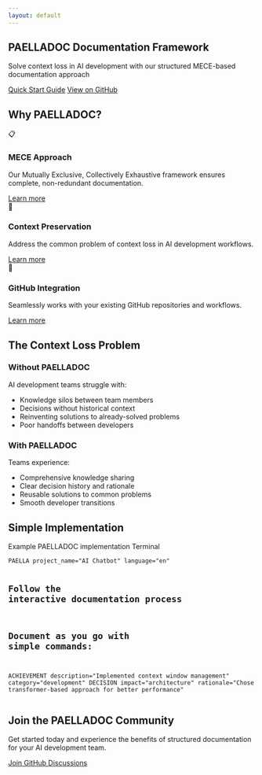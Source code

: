 ```yaml
---
layout: default
---
```


<section class="hero" id="lcp-container">
  <div class="container">
    <h1 id="lcp-target" fetchpriority="high">PAELLADOC Documentation Framework</h1>
    <p>Solve context loss in AI development with our structured MECE-based documentation approach</p>
    <div class="hero-buttons">
      <a href="{{ '/quickstart' | relative_url }}" class="button" aria-label="View Quick Start Guide">Quick Start Guide</a>
      <a href="https://github.com/jlcases/paellaweb" target="_blank" class="button secondary" aria-label="View on GitHub">View on GitHub</a>
    </div>
  </div>
</section>

<section class="features">
  <div class="container">
    <h2>Why PAELLADOC?</h2>
    <div class="features-grid">
      <div class="feature-card">
        <div class="feature-icon" aria-hidden="true">📋</div>
        <h3>MECE Approach</h3>
        <p>Our Mutually Exclusive, Collectively Exhaustive framework ensures complete, non-redundant documentation.</p>
        <a href="{{ '/solution' | relative_url }}" aria-label="Learn more about MECE Approach">Learn more</a>
      </div>
      <div class="feature-card">
        <div class="feature-icon" aria-hidden="true">🧠</div>
        <h3>Context Preservation</h3>
        <p>Address the common problem of context loss in AI development workflows.</p>
        <a href="{{ '/problem' | relative_url }}" aria-label="Learn more about Context Preservation">Learn more</a>
      </div>
      <div class="feature-card">
        <div class="feature-icon" aria-hidden="true">🔄</div>
        <h3>GitHub Integration</h3>
        <p>Seamlessly works with your existing GitHub repositories and workflows.</p>
        <a href="{{ '/community' | relative_url }}" aria-label="Learn more about GitHub Integration">Learn more</a>
      </div>
    </div>
  </div>
</section>

<section class="problem-solution-section">
  <div class="container">
    <h2>The Context Loss Problem</h2>
    <div class="problem-solution">
      <div class="problem-card">
        <h3>Without PAELLADOC</h3>
        <p>AI development teams struggle with:</p>
        <ul>
          <li>Knowledge silos between team members</li>
          <li>Decisions without historical context</li>
          <li>Reinventing solutions to already-solved problems</li>
          <li>Poor handoffs between developers</li>
        </ul>
      </div>
      <div class="solution-card">
        <h3>With PAELLADOC</h3>
        <p>Teams experience:</p>
        <ul>
          <li>Comprehensive knowledge sharing</li>
          <li>Clear decision history and rationale</li>
          <li>Reusable solutions to common problems</li>
          <li>Smooth developer transitions</li>
        </ul>
      </div>
    </div>
  </div>
</section>

<section class="code-example-section">
  <div class="container">
    <h2>Simple Implementation</h2>
    <div class="code-example">
      <div class="code-header">
        <span class="code-title">Example PAELLADOC implementation</span>
        <span class="code-lang">Terminal</span>
      </div>
      <div class="code-content">
        <pre><code>PAELLA project_name="AI Chatbot" language="en"

# Follow the interactive documentation process
# Document as you go with simple commands:

ACHIEVEMENT description="Implemented context window management" category="development"
DECISION impact="architecture" rationale="Chose transformer-based approach for better performance"</code></pre>
      </div>
    </div>
  </div>
</section>

<section class="cta-section">
  <div class="container">
    <h2>Join the PAELLADOC Community</h2>
    <p>Get started today and experience the benefits of structured documentation for your AI development team.</p>
    <a href="https://github.com/jlcases/paellaweb/discussions" target="_blank" class="button">Join GitHub Discussions</a>
  </div>
</section>
